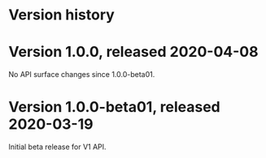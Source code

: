 # Version history

# Version 1.0.0, released 2020-04-08

No API surface changes since 1.0.0-beta01.

# Version 1.0.0-beta01, released 2020-03-19

Initial beta release for V1 API.


